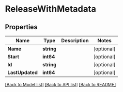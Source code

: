 # ReleaseWithMetadata

## Properties

Name | Type | Description | Notes
------------ | ------------- | ------------- | -------------
**Name** | **string** |  | [optional] 
**Start** | **int64** |  | [optional] 
**Id** | **string** |  | [optional] 
**LastUpdated** | **int64** |  | [optional] 

[[Back to Model list]](../README.md#documentation-for-models) [[Back to API list]](../README.md#documentation-for-api-endpoints) [[Back to README]](../README.md)


